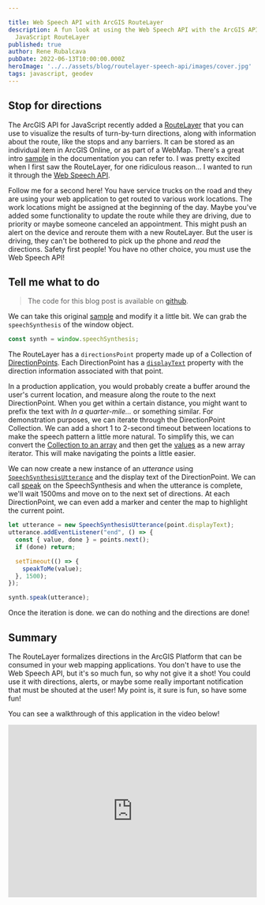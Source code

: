 ```yaml
---

title: Web Speech API with ArcGIS RouteLayer
description: A fun look at using the Web Speech API with the ArcGIS API for
  JavaScript RouteLayer
published: true
author: Rene Rubalcava
pubDate: 2022-06-13T10:00:00.000Z
heroImage: '../../assets/blog/routelayer-speech-api/images/cover.jpg'
tags: javascript, geodev
---
```


## Stop for directions

The ArcGIS API for JavaScript recently added a
[RouteLayer](https://developers.arcgis.com/javascript/latest/api-reference/esri-layers-RouteLayer.html)
that you can use to visualize the results of turn-by-turn directions, along with
information about the route, like the stops and any barriers. It can be stored
as an individual item in ArcGIS Online, or as part of a WebMap. There's a great
intro
[sample](https://developers.arcgis.com/javascript/latest/sample-code/layers-routelayer/)
in the documentation you can refer to. I was pretty excited when I first saw the
RouteLayer, for one ridiculous reason... I wanted to run it through the
[Web Speech API](https://developer.mozilla.org/en-US/docs/Web/API/Web_Speech_API).

Follow me for a second here! You have service trucks on the road and they are
using your web application to get routed to various work locations. The work
locations might be assigned at the beginning of the day. Maybe you've added some
functionality to update the route while they are driving, due to priority or
maybe someone canceled an appointment. This might push an alert on the device
and reroute them with a new RouteLayer. But the user is driving, they can't be
bothered to pick up the phone and _read_ the directions. Safety first people!
You have no other choice, you must use the Web Speech API!

## Tell me what to do

> The code for this blog post is available on
> [github](https://github.com/odoe/jsapi-routelayer).

We can take this original
[sample](https://developers.arcgis.com/javascript/latest/sample-code/layers-routelayer/)
and modify it a little bit. We can grab the `speechSynthesis` of the window
object.

```js
const synth = window.speechSynthesis;
```

The RouteLayer has a `directionsPoint` property made up of a Collection of
[DirectionPoints](https://developers.arcgis.com/javascript/latest/api-reference/esri-rest-support-DirectionPoint.html).
Each DirectionPoint has a
[`displayText`](https://developers.arcgis.com/javascript/latest/api-reference/esri-rest-support-DirectionPoint.html#displayText)
property with the direction information associated with that point.

In a production application, you would probably create a buffer around the
user's current location, and measure along the route to the next DirectionPoint.
When you get within a certain distance, you might want to prefix the text with
_In a quarter-mile..._ or something similar. For demonstration purposes, we can
iterate through the DirectionPoint Collection. We can add a short 1 to 2-second
timeout between locations to make the speech pattern a little more natural. To
simplify this, we can convert the
[Collection to an array](https://developers.arcgis.com/javascript/latest/api-reference/esri-core-Collection.html#toArray)
and then get the
[values](https://developer.mozilla.org/en-US/docs/Web/JavaScript/Reference/Global_Objects/Array/values)
as a new array iterator. This will make navigating the points a little easier.

We can now create a new instance of an _utterance_ using
[`SpeechSynthesisUtterance`](https://developer.mozilla.org/en-US/docs/Web/API/SpeechSynthesisUtterance)
and the display text of the DirectionPoint. We can call
[speak](https://developer.mozilla.org/en-US/docs/Web/API/SpeechSynthesis/speak)
on the SpeechSynthesis and when the utterance is complete, we'll wait 1500ms and
move on to the next set of directions. At each DirectionPoint, we can even add a
marker and center the map to highlight the current point.

```js
let utterance = new SpeechSynthesisUtterance(point.displayText);
utterance.addEventListener("end", () => {
  const { value, done } = points.next();
  if (done) return;

  setTimeout(() => {
    speakToMe(value);
  }, 1500);
});

synth.speak(utterance);
```

Once the iteration is done. we can do nothing and the directions are done!

## Summary

The RouteLayer formalizes directions in the ArcGIS Platform that can be consumed
in your web mapping applications. You don't have to use the Web Speech API, but
it's so much fun, so why not give it a shot! You could use it with directions,
alerts, or maybe some really important notification that must be shouted at the
user! My point is, it sure is fun, so have some fun!

You can see a walkthrough of this application in the video below!

<iframe width="100%" height="350" src="https://www.youtube.com/embed/K0Iv-4sCvv8" title="YouTube video player" frameborder="0" allow="accelerometer; autoplay; clipboard-write; encrypted-media; gyroscope; picture-in-picture" allowfullscreen></iframe>
